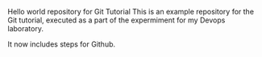 Hello world repository for Git Tutorial 
This is an example repository for the Git tutorial, 
executed as a part of the expermiment for my Devops laboratory.

It now includes steps for Github.
